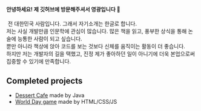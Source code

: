 #### 안녕하세요! 제 깃허브에 방문해주셔서 영광입니다 👋
&nbsp;전 대한민국 사람입니다. 그래서 자기소개는 한글로 합니다.<br>
저는 사실 개발만큼 인문학에 관심이 많습니다. 
많은 책을 읽고, 풍부한 상식을 통해 논술에 능통한 사람이 되고 싶습니다.<br>
뿐만 아니라 책상에 앉아 코드를 보는 것보다 신체를 움직이는 활동이 더 좋습니다.<br>
하지만 저는 개발자의 길을 택했고, 진정 제가 좋아하던 일이 아니기에 더욱 본업으로써 집중할 수 있기에 만족합니다.<br>

## Completed projects
* <a href=https://github.com/mjkim0206/DesserCafe-management-program>Dessert Cafe</a> made by Java
* <a href=https://github.com/mjkim0206/WebGame-WorldDayGame2019>World Day game</a> made by HTML/CSS/JS

<!--
**mjkim0206/mjkim0206** is a ✨ _special_ ✨ repository because its `README.md` (this file) appears on your GitHub profile.

Here are some ideas to get you started:

- 🔭 I’m currently working on ...
- 🌱 I’m currently learning ...
- 👯 I’m looking to collaborate on ...
- 🤔 I’m looking for help with ...
- 💬 Ask me about ...
- 📫 How to reach me: ...
- 😄 Pronouns: ...
- ⚡ Fun fact: ...
-->
